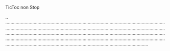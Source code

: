 TicToc non Stop

..
...............................................................................................................................................................................................................................................................................................................................................................................................................................................................................................................................................................................................................................